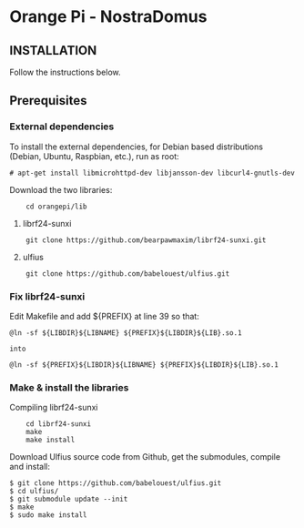 # Orange Pi - NostraDomus

## INSTALLATION ##

Follow the instructions below.

## Prerequisites

### External dependencies

To install the external dependencies, for Debian based distributions (Debian, Ubuntu, Raspbian, etc.), run as root:

```shell
# apt-get install libmicrohttpd-dev libjansson-dev libcurl4-gnutls-dev
```

Download the two libraries:

```shell
	cd orangepi/lib
```

1) librf24-sunxi
```shell
	git clone https://github.com/bearpawmaxim/librf24-sunxi.git
```

2) ulfius
```shell
	git clone https://github.com/babelouest/ulfius.git
```	


### Fix librf24-sunxi ###

Edit Makefile and add ${PREFIX} at line 39 so that:

	@ln -sf ${LIBDIR}${LIBNAME} ${PREFIX}${LIBDIR}${LIB}.so.1

	into

	@ln -sf ${PREFIX}${LIBDIR}${LIBNAME} ${PREFIX}${LIBDIR}${LIB}.so.1

### Make & install the libraries ###

Compiling librf24-sunxi

```shell
	cd librf24-sunxi
	make
	make install
```

Download Ulfius source code from Github, get the submodules, compile and install:

```shell
$ git clone https://github.com/babelouest/ulfius.git
$ cd ulfius/
$ git submodule update --init
$ make
$ sudo make install
```


